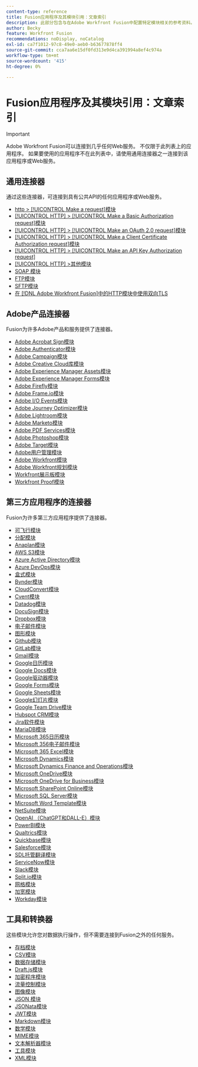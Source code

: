 ```yaml
---
content-type: reference
title: Fusion应用程序及其模块引用：文章索引
description: 此部分包含与在Adobe Workfront Fusion中配置特定模块相关的参考资料。
author: Becky
feature: Workfront Fusion
recommendations: noDisplay, noCatalog
exl-id: ca7f1012-97c8-49e0-aeb0-b63677878ff4
source-git-commit: cca7aa6e15df0fd313e9d4ca391994a8ef4c974a
workflow-type: tm+mt
source-wordcount: '415'
ht-degree: 0%

---
```


# Fusion应用程序及其模块引用：文章索引

>[!IMPORTANT]
>
>Adobe Workfront Fusion可以连接到几乎任何Web服务。 不仅限于此列表上的应用程序。 如果要使用的应用程序不在此列表中，请使用通用连接器之一连接到该应用程序或Web服务。

## 通用连接器

通过这些连接器，可连接到具有公共API的任何应用程序或Web服务。

* [http > [!UICONTROL Make a request]模块](/help/workfront-fusion/references/apps-and-modules/universal-connectors/http-module-make-a-request.md)
* [[!UICONTROL HTTP] > [!UICONTROL Make a Basic Authorization request]模块](/help/workfront-fusion/references/apps-and-modules/universal-connectors/http-module-make-a-basic-auth-request.md)
* [[!UICONTROL HTTP] > [!UICONTROL Make an OAuth 2.0 request]模块](/help/workfront-fusion/references/apps-and-modules/universal-connectors/http-module-make-an-oauth-2-request.md)
* [[!UICONTROL HTTP] > [!UICONTROL Make a Client Certificate Authorization request]模块](/help/workfront-fusion/references/apps-and-modules/universal-connectors/http-module-make-a-client-cert-auth-request.md)
* [[!UICONTROL HTTP] > [!UICONTROL Make an API Key Authorization request]](/help/workfront-fusion/references/apps-and-modules/universal-connectors/http-module-make-an-api-key-auth-request.md)
* [[!UICONTROL HTTP] >其他模块](/help/workfront-fusion/references/apps-and-modules/universal-connectors/http-modules.md)
* [SOAP 模块](/help/workfront-fusion/references/apps-and-modules/universal-connectors/soap-module.md)
* [FTP模块](/help/workfront-fusion/references/apps-and-modules/universal-connectors/ftp-modules.md)
* [SFTP模块](/help/workfront-fusion/references/apps-and-modules/universal-connectors/sftp.md)
* [在 [!DNL Adobe Workfront Fusion]中的HTTP模块中使用双向TLS](/help/workfront-fusion/references/apps-and-modules/universal-connectors/use-mtls-in-http-modules.md)

## Adobe产品连接器

Fusion为许多Adobe产品和服务提供了连接器。

* [Adobe Acrobat Sign模块](/help/workfront-fusion/references/apps-and-modules/adobe-connectors/adobe-sign-modules.md)
* [Adobe Authenticator模块](/help/workfront-fusion/references/apps-and-modules/adobe-connectors/adobe-authenticator-modules.md)
* [Adobe Campaign模块](/help/workfront-fusion/references/apps-and-modules/adobe-connectors/adobe-campaign-classic-connector.md)
* [Adobe Creative Cloud库模块](/help/workfront-fusion/references/apps-and-modules/adobe-connectors/creative-cloud-libraries-modules.md)
* [Adobe Experience Manager Assets模块](/help/workfront-fusion/references/apps-and-modules/adobe-connectors/aem-assets-modules.md)
* [Adobe Experience Manager Forms模块](/help/workfront-fusion/references/apps-and-modules/adobe-connectors/aem-forms-modules.md)
* [Adobe Firefly模块](/help/workfront-fusion/references/apps-and-modules/adobe-connectors/adobe-firefly-modules.md)
* [Adobe Frame.io模块](/help/workfront-fusion/references/apps-and-modules/adobe-connectors/frame-io-modules.md)
* [Adobe I/O Events模块](/help/workfront-fusion/references/apps-and-modules/adobe-connectors/adobe-io-events-modules.md)
* [Adobe Journey Optimizer模块](/help/workfront-fusion/references/apps-and-modules/adobe-connectors/adobe-journey-optimizer-modules.md)
* [Adobe Lightroom模块](/help/workfront-fusion/references/apps-and-modules/adobe-connectors/adobe-lightroom-modules.md)
* [Adobe Marketo模块](/help/workfront-fusion/references/apps-and-modules/adobe-connectors/adobe-marketo-modules.md)
* [Adobe PDF Services模块](/help/workfront-fusion/references/apps-and-modules/adobe-connectors/pdf-modules.md)
* [Adobe Photoshop模块](/help/workfront-fusion/references/apps-and-modules/adobe-connectors/adobe-photoshop-modules.md)
* [Adobe Target模块](/help/workfront-fusion/references/apps-and-modules/adobe-connectors/adobe-target-modules.md)
* [Adobe用户管理模块](/help/workfront-fusion/references/apps-and-modules/adobe-connectors/adobe-user-management-modules.md)
* [Adobe Workfront模块](/help/workfront-fusion/references/apps-and-modules/adobe-connectors/workfront-modules.md)
* [Adobe Workfront规划模块](/help/workfront-fusion/references/apps-and-modules/adobe-connectors/workfront-planning-modules.md)
* [Workfront展示板模块](/help/workfront-fusion/references/apps-and-modules/adobe-connectors/workfront-boards-modules.md)
* [Workfront Proof模块](/help/workfront-fusion/references/apps-and-modules/adobe-connectors/workfront-proof-modules.md)

## 第三方应用程序的连接器

Fusion为许多第三方应用程序提供了连接器。

* [可飞行模块](/help/workfront-fusion/references/apps-and-modules/third-party-connectors/airtable-modules.md)
* [分配模块](/help/workfront-fusion/references/apps-and-modules/third-party-connectors/allocadia-modules.md)
* [Anaplan模块](/help/workfront-fusion/references/apps-and-modules/third-party-connectors/anaplan-modules.md)
* [AWS S3模块](/help/workfront-fusion/references/apps-and-modules/third-party-connectors/aws-s3-modules.md)
* [Azure Active Directory模块](/help/workfront-fusion/references/apps-and-modules/third-party-connectors/azure-ad-modules.md)
* [Azure DevOps模块](/help/workfront-fusion/references/apps-and-modules/third-party-connectors/azure-dev-ops.md)
* [盒式模块](/help/workfront-fusion/references/apps-and-modules/third-party-connectors/box-modules.md)
* [Bynder模块](/help/workfront-fusion/references/apps-and-modules/third-party-connectors/bynder-modules.md)
* [CloudConvert模块](/help/workfront-fusion/references/apps-and-modules/third-party-connectors/cloud-convert-modules.md)
* [Cvent模块](/help/workfront-fusion/references/apps-and-modules/third-party-connectors/cvent-modules.md)
* [Datadog模块](/help/workfront-fusion/references/apps-and-modules/third-party-connectors/datadog-modules.md)
* [DocuSign模块](/help/workfront-fusion/references/apps-and-modules/third-party-connectors/docusign-modules.md)
* [Dropbox模块](/help/workfront-fusion/references/apps-and-modules/third-party-connectors/dropbox-modules.md)
* [电子邮件模块](/help/workfront-fusion/references/apps-and-modules/third-party-connectors/email-modules.md)
* [图形模块](/help/workfront-fusion/references/apps-and-modules/third-party-connectors/figma-modules.md)
* [Github模块](/help/workfront-fusion/references/apps-and-modules/third-party-connectors/github.md)
* [GitLab模块](/help/workfront-fusion/references/apps-and-modules/third-party-connectors/gitlab-modules.md)
* [Gmail模块](/help/workfront-fusion/references/apps-and-modules/third-party-connectors/gmail-modules.md)
* [Google日历模块](/help/workfront-fusion/references/apps-and-modules/third-party-connectors/google-calendar-modules.md)
* [Google Docs模块](/help/workfront-fusion/references/apps-and-modules/third-party-connectors/google-docs-modules.md)
* [Google驱动器模块](/help/workfront-fusion/references/apps-and-modules/third-party-connectors/google-drive-modules.md)
* [Google Forms模块](/help/workfront-fusion/references/apps-and-modules/third-party-connectors/google-forms-modules.md)
* [Google Sheets模块](/help/workfront-fusion/references/apps-and-modules/third-party-connectors/google-sheets-modules.md)
* [Google幻灯片模块](/help/workfront-fusion/references/apps-and-modules/third-party-connectors/google-slides-modules.md)
* [Google Team Drive模块](/help/workfront-fusion/references/apps-and-modules/third-party-connectors/google-team-drive-modules.md)
* [Hubspot CRM模块](/help/workfront-fusion/references/apps-and-modules/third-party-connectors/hubspot-crm-modules.md)
* [Jira软件模块](/help/workfront-fusion/references/apps-and-modules/third-party-connectors/jira-software-modules.md)
* [MariaDB模块](/help/workfront-fusion/references/apps-and-modules/third-party-connectors/mariadb-modules.md)
* [Microsoft 365日历模块](/help/workfront-fusion/references/apps-and-modules/third-party-connectors/microsoft-365-calendar-modules.md)
* [Microsoft 356电子邮件模块](/help/workfront-fusion/references/apps-and-modules/third-party-connectors/microsoft-365-email-modules.md)
* [Microsoft 365 Excel模块](/help/workfront-fusion/references/apps-and-modules/third-party-connectors/microsoft-365-excel-modules.md)
* [Microsoft Dynamics模块](/help/workfront-fusion/references/apps-and-modules/third-party-connectors/microsoft-dynamics-365-modules.md)
* [Microsoft Dynamics Finance and Operations模块](/help/workfront-fusion/references/apps-and-modules/third-party-connectors/dynamics-finance-operations-modules.md)
* [Microsoft OneDrive模块](/help/workfront-fusion/references/apps-and-modules/third-party-connectors/microsoft-onedrive-modules.md)
* [Microsoft OneDrive for Business模块](/help/workfront-fusion/references/apps-and-modules/third-party-connectors/microsoft-onedrive-for-business-modules.md)
* [Microsoft SharePoint Online模块](/help/workfront-fusion/references/apps-and-modules/third-party-connectors/sharepoint-modules.md)
* [Microsoft SQL Server模块](/help/workfront-fusion/references/apps-and-modules/third-party-connectors/microsoft-sql-server-modules.md)
* [Microsoft Word Template模块](/help/workfront-fusion/references/apps-and-modules/third-party-connectors/microsoft-word-templates-modules.md)
* [NetSuite模块](/help/workfront-fusion/references/apps-and-modules/third-party-connectors/netsuite.md)
* [OpenAI （ChatGPT和DALL-E）模块](/help/workfront-fusion/references/apps-and-modules/third-party-connectors/openai-chatgpt-modules.md)
* [PowerBI模块](/help/workfront-fusion/references/apps-and-modules/third-party-connectors/powerbi-modules.md)
* [Qualtrics模块](/help/workfront-fusion/references/apps-and-modules/third-party-connectors/qualtrics-modules.md)
* [Quickbase模块](/help/workfront-fusion/references/apps-and-modules/third-party-connectors/quickbase-modules.md)
* [Salesforce模块](/help/workfront-fusion/references/apps-and-modules/third-party-connectors/salesforce-modules.md)
* [SDL托管翻译模块](/help/workfront-fusion/references/apps-and-modules/third-party-connectors/sdl-managed-translation-modules.md)
* [ServiceNow模块](/help/workfront-fusion/references/apps-and-modules/third-party-connectors/servicenow-modules.md)
* [Slack模块](/help/workfront-fusion/references/apps-and-modules/third-party-connectors/slack-modules.md)
* [Split.io模块](/help/workfront-fusion/references/apps-and-modules/third-party-connectors/split-io-modules.md)
* [网格模块](/help/workfront-fusion/references/apps-and-modules/third-party-connectors/trello-modules.md)
* [加宽模块](/help/workfront-fusion/references/apps-and-modules/third-party-connectors/widen-modules.md)
* [Workday模块](/help/workfront-fusion/references/apps-and-modules/third-party-connectors/workday-modules.md)


## 工具和转换器

这些模块允许您对数据执行操作，但不需要连接到Fusion之外的任何服务。

* [存档模块](/help/workfront-fusion/references/apps-and-modules/tools-and-transformers/archive-modules.md)
* [CSV模块](/help/workfront-fusion/references/apps-and-modules/tools-and-transformers/csv.md)
* [数据存储模块](/help/workfront-fusion/references/apps-and-modules/tools-and-transformers/data-store-modules.md)
* [Draft.js模块](/help/workfront-fusion/references/apps-and-modules/tools-and-transformers/draft-js-modules.md)
* [加密程序模块](/help/workfront-fusion/references/apps-and-modules/tools-and-transformers/encryptor-modules.md)
* [流量控制模块](/help/workfront-fusion/references/apps-and-modules/tools-and-transformers/flow-control.md)
* [图像模块](/help/workfront-fusion/references/apps-and-modules/tools-and-transformers/image-module.md)
* [JSON 模块](/help/workfront-fusion/references/apps-and-modules/tools-and-transformers/json-modules.md)
* [JSONata模块](/help/workfront-fusion/references/apps-and-modules/tools-and-transformers/jsonata-module.md)
* [JWT模块](/help/workfront-fusion/references/apps-and-modules/tools-and-transformers/jwt-modules.md)
* [Markdown模块](/help/workfront-fusion/references/apps-and-modules/tools-and-transformers/markdown-modules.md)
* [数学模块](/help/workfront-fusion/references/apps-and-modules/tools-and-transformers/math-module.md)
* [MIME模块](/help/workfront-fusion/references/apps-and-modules/tools-and-transformers/mime.md)
* [文本解析器模块](/help/workfront-fusion/references/apps-and-modules/tools-and-transformers/text-parser.md)
* [工具模块](/help/workfront-fusion/references/apps-and-modules/tools-and-transformers/tools-modules.md)
* [XML模块](/help/workfront-fusion/references/apps-and-modules/tools-and-transformers/xml-modules.md)
